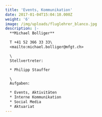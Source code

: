 ```yaml
---
title: 'Events, Kommunikation'
date: 2017-01-04T15:04:10.000Z
weight: '6'
image: /img/uploads/fluglehrer_blanco.jpg
description: |-
  **Michael Bolliger**

  T +41 52 366 33 33\
  <mailto:michael.bolliger@mfgt.ch>

  \
  Stellvertreter:

  * Philipp Stauffer

  \
  Aufgaben:

  * Events, Aktivitäten 
  * Interne Kommunikation
  * Social Media
  * Aktuariat
---
```


